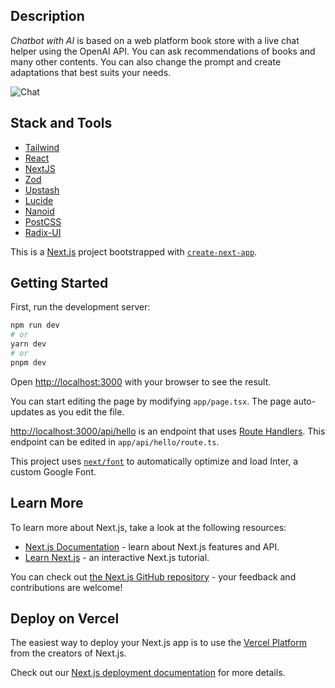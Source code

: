 ## Description

*Chatbot with AI* is based on a web platform book store with a live chat helper using the OpenAI API. You can ask recommendations of books and many other contents. You can also change the prompt and create adaptations that best suits your needs.

![Chat](https://user-images.githubusercontent.com/85197053/235807033-f32390c9-1991-47fa-8b9f-84e2bf5d494f.PNG)

## Stack and Tools
* [Tailwind](https://tailwindcss.com/)
* [React](https://reactjs.org/)
* [NextJS](https://nextjs.org/)
* [Zod](https://zod.dev/)
* [Upstash](https://upstash.com/)
* [Lucide](https://lucide.dev/)
* [Nanoid](https://github.com/ai/nanoid#readme)
* [PostCSS](https://postcss.org/)
* [Radix-UI](https://www.radix-ui.com/)

This is a [Next.js](https://nextjs.org/) project bootstrapped with [`create-next-app`](https://github.com/vercel/next.js/tree/canary/packages/create-next-app).

## Getting Started

First, run the development server:

```bash
npm run dev
# or
yarn dev
# or
pnpm dev
```

Open [http://localhost:3000](http://localhost:3000) with your browser to see the result.

You can start editing the page by modifying `app/page.tsx`. The page auto-updates as you edit the file.

[http://localhost:3000/api/hello](http://localhost:3000/api/hello) is an endpoint that uses [Route Handlers](https://beta.nextjs.org/docs/routing/route-handlers). This endpoint can be edited in `app/api/hello/route.ts`.

This project uses [`next/font`](https://nextjs.org/docs/basic-features/font-optimization) to automatically optimize and load Inter, a custom Google Font.

## Learn More

To learn more about Next.js, take a look at the following resources:

- [Next.js Documentation](https://nextjs.org/docs) - learn about Next.js features and API.
- [Learn Next.js](https://nextjs.org/learn) - an interactive Next.js tutorial.

You can check out [the Next.js GitHub repository](https://github.com/vercel/next.js/) - your feedback and contributions are welcome!

## Deploy on Vercel

The easiest way to deploy your Next.js app is to use the [Vercel Platform](https://vercel.com/new?utm_medium=default-template&filter=next.js&utm_source=create-next-app&utm_campaign=create-next-app-readme) from the creators of Next.js.

Check out our [Next.js deployment documentation](https://nextjs.org/docs/deployment) for more details.
